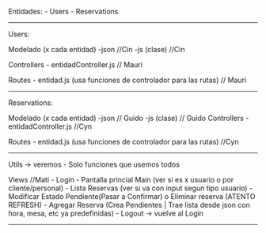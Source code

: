 Entidades: 
    - Users
    - Reservations

---
Users:

Modelado (x cada entidad)
    -json //Cin
    -js (clase) //Cin

Controllers
    - entidadController.js // Mauri

Routes
    - entidad.js (usa funciones de controlador para las rutas) // Mauri

---
Reservations:

Modelado (x cada entidad)
    -json // Guido
    -js (clase) // Guido
Controllers
    - entidadController.js  //Cyn

Routes
    - entidad.js (usa funciones de controlador para las rutas)  //Cyn

----

Utils -> veremos
    - Solo funciones que usemos todos

Views //Mati
    - Login
    - Pantalla princial Main (ver si es x usuario o por cliente/personal)
        - Lista Reservas (ver si va con input segun tipo usuario)
            - Modificar Estado Pendiente(Pasar a Confirmar) o Eliminar reserva (ATENTO REFRESH)
        - Agregar Reserva (Crea Pendientes | Trae lista desde json con hora, mesa, etc ya predefinidas)
        - Logout -> vuelve al Login

---



